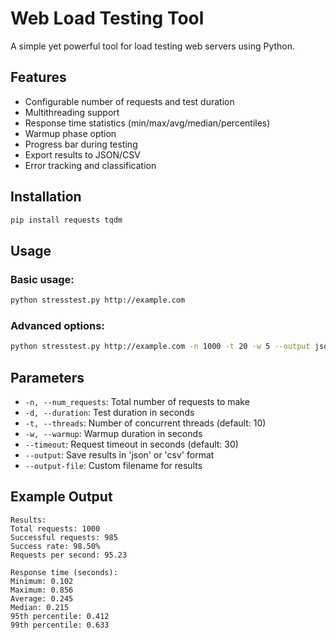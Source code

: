﻿# Web Load Testing Tool

A simple yet powerful tool for load testing web servers using Python. 

## Features
- Configurable number of requests and test duration
- Multithreading support
- Response time statistics (min/max/avg/median/percentiles)
- Warmup phase option
- Progress bar during testing
- Export results to JSON/CSV
- Error tracking and classification

## Installation
```bash
pip install requests tqdm
```

## Usage
### Basic usage:
```bash
python stresstest.py http://example.com
```

### Advanced options:
```bash
python stresstest.py http://example.com -n 1000 -t 20 -w 5 --output json
```

## Parameters
- `-n, --num_requests`: Total number of requests to make
- `-d, --duration`: Test duration in seconds
- `-t, --threads`: Number of concurrent threads (default: 10)
- `-w, --warmup`: Warmup duration in seconds
- `--timeout`: Request timeout in seconds (default: 30)
- `--output`: Save results in 'json' or 'csv' format
- `--output-file`: Custom filename for results

## Example Output
```
Results:
Total requests: 1000
Successful requests: 985
Success rate: 98.50%
Requests per second: 95.23

Response time (seconds):
Minimum: 0.102
Maximum: 0.856
Average: 0.245
Median: 0.215
95th percentile: 0.412
99th percentile: 0.633
```
